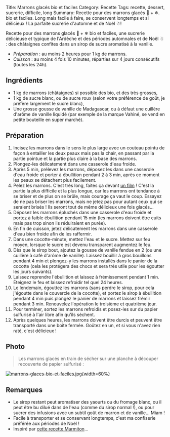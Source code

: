 Title: Marrons glacés bio et faciles
Category: Recette
Tags: recette, dessert, sucrerie, difficile, long
Summary: Recette pour des marrons glacés 🌰 + ❄. bio et faciles. Long mais facile à faire, se conservent longtemps et si délicieux ! La parfaite sucrerie d'automne et de Noël ☃!

Recette pour des marrons glacés 🌰 + ❄ bio et faciles, une sucrerie délicieuse et typique de l'Ardèche et des périodes automnales et de Noël ☃ : des châtaignes confites dans un sirop de sucre aromatisé à la vanille.

- *Préparation* : au moins 2 heures pour 1 kg de marrons.
- *Cuisson* : au moins 4 fois 10 minutes, réparties sur 4 jours consécutifs (toutes les 24h).

## Ingrédients
- 1 kg de marrons (châtaignes) si possible des bio, et des très grosses,
- 1 kg de sucre blanc, ou de sucre roux (selon votre préférence de goût, je préfère largement le sucre blanc),
- Une grosse gousse de vanille de Madagascar, ou à défaut une cuillère d'arôme de vanille liquidé (par exemple de la marque Vahiné, se vend en petite bouteille en super marché).

## Préparation
1. Incisez les marrons dans le sens le plus large avec un couteau pointu de façon à entailler les deux peaux mais pas la chair, en passant par la partie pointue et la partie plus claire à la base des marrons.
2. Plongez-les délicatement dans une casserole d'eau froide.
3. Après 5 min, prélevez les marrons, déposez les dans une casserole d'eau froide et porter à ébullition pendant 2 à 3 min, après ce moment les peaux se détachent plus facilement.
4. Pelez les marrons. C'est très long, faites ça devant [un film](http://perso.crans.org/besson/top10.fr.html#mes-10-films-preferes) ! C'est la partie la plus difficile et la plus longue, car les marrons ont tendance à se briser et de plus on se brûle, mais courage ça vaut le coup. Essayez de ne pas briser les marrons, mais ne jetez pas pour autant ceux qui se seraient brisés ! Ils seront tout de même délicieux une fois glacés...
5. Déposez les marrons épluchés dans une casserole d'eau froide et portez à faible ébullition pendant 15 min (les marrons doivent être cuits mais pas trop sinon ils réduiraient en purée).
6. En fin de cuisson, jetez délicatement les marrons dans une casserole d'eau bien froide afin de les raffermir.
7. Dans une cocotte-minute, mettez l'eau et le sucre. Mettez sur feu moyen, lorsque le sucre est devenu transparent augmentez le feu.
8. Dès que le sirop bout, ajoutez la gousse de vanille fendue en 2 (ou une cuillère à café d'arôme de vanille). Laissez bouillir à gros bouillons pendant 4 min et plongez-y les marrons installés dans le panier de la cocotte (cela les protégera des chocs et sera très utile pour les égoutter les jours suivants).
9. Laissez reprendre l'ébullition et laissez à frémissement pendant 1 min. Éteignez le feu et laissez refroidir tel quel 24 heures.
10. Le lendemain, égouttez les marrons (sans perdre le sirop, pour cela j'égoutte dans le couvercle de la cocotte), et portez le sirop à ébullition pendant 4 min puis plongez le panier de marrons et laissez frémir pendant 3 min. Renouvelez l'opération le troisième et quatrième jour.
11. Pour terminer, sortez les marrons refroidis et posez-les sur du papier sulfurisé à l'air libre afin qu'ils sèchent.
12. Après quelques heures, les marrons doivent être durcis et peuvent être transporté dans une boite fermée. Goûtez en un, et si vous n'avez rien raté, c'est délicieux !

## Photo
> Les marrons glacés en train de sécher sur une planche à découper recouverte de papier sulfurisé :

[![marrons-glaces-bio-et-faciles.jpg]({static}images/marrons-glaces-bio-et-faciles.jpg){width=60%}]({static}images/marrons-glaces-bio-et-faciles.jpg)

## Remarques
- Le sirop restant peut aromatiser des yaourts ou du fromage blanc, ou il peut être bu dilué dans de l'eau (comme du sirop normal !), ou pour sucrer des infusions avec un subtil goût de marron et de vanille... Miam !
- Facile à transporter et se conservant longtemps, c'est ma confiserie préférée aux périodes de Noël !
- Inspiré par [cette recette Marmiton](http://www.marmiton.org/recettes/recette_marrons-glaces-faciles_24480.aspx)...
